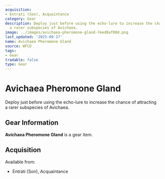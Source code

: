 ```yaml
---
acquisition:
- Entrati (Son), Acquaintance
category: Gear
description: Deploy just before using the echo-lure to increase the chance of attracting
  a rarer subspecies of Avichaea.
image: ../images/avichaea-pheromone-gland-7eed8af08d.png
last_updated: '2025-09-17'
name: Avichaea Pheromone Gland
source: WFCD
tags:
- Gear
tradable: false
type: Gear
---
```


# Avichaea Pheromone Gland

Deploy just before using the echo-lure to increase the chance of attracting a rarer subspecies of Avichaea.

## Gear Information

**Avichaea Pheromone Gland** is a gear item.

## Acquisition

Available from:
- Entrati (Son), Acquaintance

